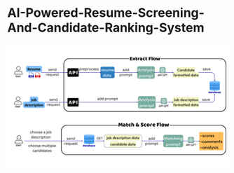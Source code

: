 # AI-Powered-Resume-Screening-And-Candidate-Ranking-System

![image alt](https://github.com/Shreyas02s/AI-Powered-Resume-Screening-And-Candidate-Ranking-System/blob/39184af2628384cbce394420683b89d960831006/architecture.png)

